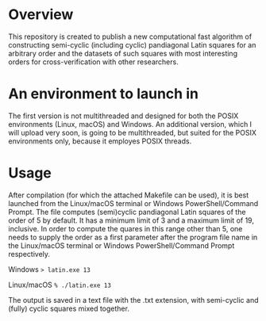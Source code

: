 # Overview

This repository is created to publish a new computational fast algorithm of constructing semi-cyclic (including cyclic) pandiagonal Latin squares for an arbitrary order and the datasets of such squares with most interesting orders for cross-verification with other researchers.

# An environment to launch in
The first version is not multithreaded and designed for both the POSIX environments (Linux, macOS) and Windows. An additional version, which I will upload very soon, is going to be multithreaded, but suited for the POSIX environments only, because it employes POSIX threads.

# Usage
After compilation (for which the attached Makefile can be used), it is best launched from the Linux/macOS terminal or Windows PowerShell/Command Prompt. The file computes (semi)cyclic pandiagonal Latin squares of the order of 5 by default. It has a minimum limit of 3 and a maximum limit of 19, inclusive. In order to compute the quares in this range other than 5, one needs to supply the order as a first parameter after the program file name in the Linux/macOS terminal or Windows PowerShell/Command Prompt respectively.

Windows
``` > latin.exe 13 ```

Linux/macOS
``` % ./latin.exe 13 ```

The output is saved in a text file with the .txt extension, with semi-cyclic and (fully) cyclic squares mixed together.
